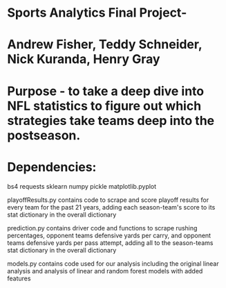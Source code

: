 # Sports Analytics Final Project-
# Andrew Fisher, Teddy Schneider, Nick Kuranda, Henry Gray

# Purpose - to take a deep dive into NFL statistics to figure out which strategies take teams deep into the postseason.



# Dependencies: 

bs4
requests
sklearn
numpy
pickle
matplotlib.pyplot

playoffResults.py contains code to scrape and score playoff results for every
team for the past 21 years, adding each season-team's score to its stat
dictionary in the overall dictionary

prediction.py contains driver code and functions to scrape rushing percentages,
opponent teams defensive yards per carry, and opponent teams defensive yards per pass attempt,
adding all to the season-teams stat dictionary in the overall dictionary

models.py contains code used for our analysis including the original linear analysis
and analysis of linear and random forest models with added features
